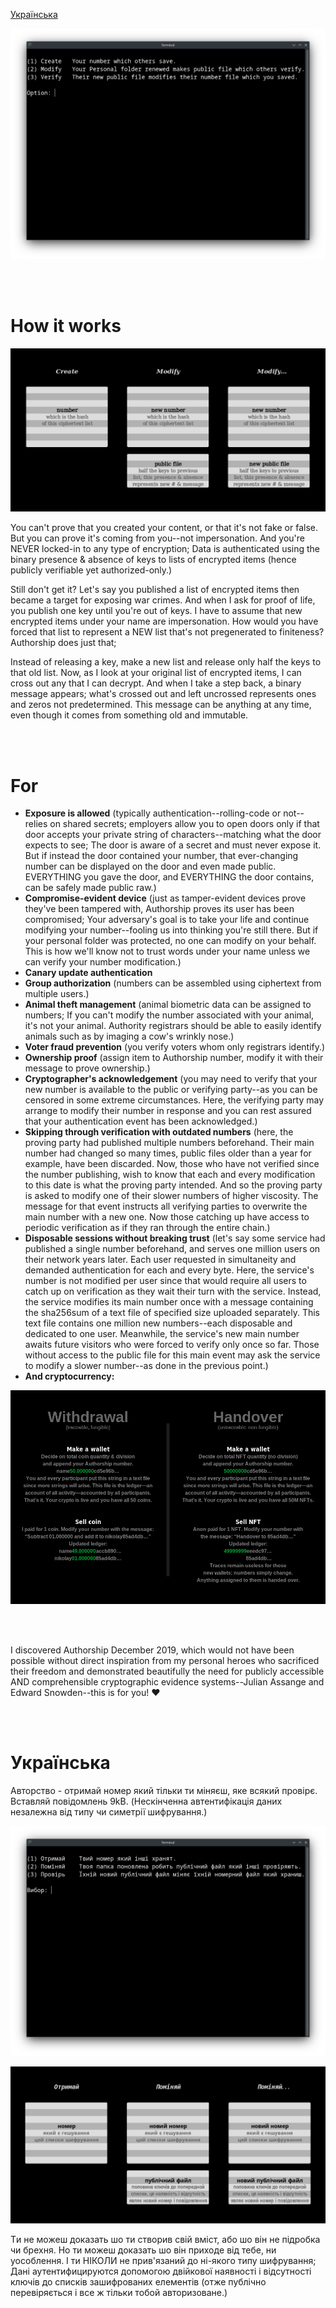 [Українська](https://github.com/compromise-evident/Authorship?tab=readme-ov-file#%D1%83%D0%BA%D1%80%D0%B0%D1%97%D0%BD%D1%81%D1%8C%D0%BA%D0%B0)

<p align="center">
  <img src="https://raw.githubusercontent.com/compromise-evident/Authorship/main/Other/Terminal_b6e7d0b94e8652503f1473d66d8d3e5c.png">
</p>

<br>
<br>

# How it works

<p align="center">
  <img src="https://raw.githubusercontent.com/compromise-evident/Authorship/main/Other/Main_documentation_0a878afe498b75626e44128422076c2c.png">
</p>

You can't prove that you created your content, or that
it's not fake or false. But you can prove it's coming
from you--not impersonation. And you're NEVER locked-in
to any type of encryption;
Data is authenticated using the binary
presence & absence of keys to lists of encrypted
items (hence publicly verifiable yet authorized-only.)

Still don't get it?
Let's say you published a list of encrypted items
then became a target for exposing war crimes.
And when I ask for proof of life, you publish
one key until you're out of keys.
I have to assume that new encrypted
items under your name are impersonation.
How would you have forced that list to represent
a NEW list that's not pregenerated to finiteness?
Authorship does just that;

Instead of releasing a key,
make a new list and release only half the keys to that old list.
Now, as I look at your original list of encrypted items,
I can cross out any that I can decrypt.
And when I take a step back,
a binary message appears; what's crossed out and left uncrossed
represents ones and zeros not predetermined.
This message can be anything at any time,
even though it comes from something old and immutable.

<br>
<br>

# For

*   **Exposure is allowed**
    (typically authentication--rolling-code or not--relies
    on shared secrets; employers allow you to
    open doors only if that door accepts your
    private string of characters--matching what the
    door expects to see; The door is aware of a secret
    and must never expose it. But if instead the door
    contained your number, that ever-changing number
    can be displayed on the door and even made public.
    EVERYTHING you gave the door, and EVERYTHING the
    door contains, can be safely made public raw.)
*   **Compromise-evident device**
    (just as tamper-evident devices prove they've
    been tampered with, Authorship proves its user
    has been compromised; Your adversary's goal is
    to take your life and continue modifying
    your number--fooling us into thinking you're
    still there. But if your personal folder
    was protected, no one can modify on your behalf.
    This is how we'll know not to
    trust words under your name
    unless we can verify your
    number modification.)
*   **Canary update authentication**
*   **Group authorization**
    (numbers can be assembled using ciphertext from multiple users.)
*   **Animal theft management**
    (animal biometric data can be assigned to numbers; If you can't modify the
    number associated with your animal, it's not your animal. Authority registrars should be able to
    easily identify animals such as by imaging a cow's wrinkly nose.)
*   **Voter fraud prevention**
    (you verify voters whom only registrars identify.)
*   **Ownership proof**
    (assign item to Authorship number, modify it with their message to prove ownership.)
*   **Cryptographer's acknowledgement**
    (you may need to verify that your new number
    is available to the public or verifying party--as you can be censored in some
    extreme circumstances. Here, the verifying party may arrange to modify their
    number in response and you can rest assured that your authentication
    event has been acknowledged.)
*   **Skipping through verification with outdated numbers**
    (here, the proving
    party had published multiple numbers beforehand. Their main number had changed
    so many times, public files older than a year for example, have been discarded.
    Now, those who have not verified since the number publishing, wish to know that
    each and every modification to this date is what the proving party intended.
    And so the proving party is asked to modify one of their slower numbers of
    higher viscosity. The message for that event instructs all verifying parties
    to overwrite the main number with a new one. Now those catching up have access
    to periodic verification as if they ran through the entire chain.)
*   **Disposable sessions without breaking trust**
    (let's say some service had
    published a single number beforehand, and serves one million users on their
    network years later. Each user requested in simultaneity and demanded
    authentication for each and every byte. Here, the service's number is not
    modified per user since that would require all users to catch up on verification
    as they wait their turn with the service. Instead, the service modifies its main
    number once with a message containing the sha256sum of a text file of specified
    size uploaded separately. This text file contains one million new
    numbers--each disposable and dedicated to one user. Meanwhile, the service's
    new main number awaits future visitors who were forced to verify only once so far.
    Those without access to the public file for this main event may ask the service
    to modify a slower number--as done in the previous point.)
*   **And cryptocurrency:**

<p align="center">
  <img src="https://raw.githubusercontent.com/compromise-evident/Authorship/main/Other/Cryptocurrency_81045ad8faed316fba71a14666de0565.png">
</p>

<br>
<br>

I discovered Authorship December 2019, which would not have been possible without
direct inspiration from my personal heroes who sacrificed their freedom and
demonstrated beautifully the need for publicly accessible AND comprehensible cryptographic
evidence systems--Julian Assange and Edward Snowden--this is for you! :heart:

<br>
<br>

# Українська

Авторство - отримай номер який тільки ти міняєш, яке всякий провірє.
Вставляй повідомлень 9kB.
(Нескінченна автентифікація даних незалежнa від типу чи симетрії шифрування.)

<p align="center">
  <img src="https://raw.githubusercontent.com/compromise-evident/Authorship/main/Other/Terminal_Ukrainian_254f5a6cb571c2d5f9bf88807b82c96e.png">
</p>

<p align="center">
  <img src="https://raw.githubusercontent.com/compromise-evident/Authorship/main/Other/Main_Ukrainian_b89cb562bcf89abc742ccc0ef8f0ccda.png">
</p>

Tи не можеш доказать шо ти створив свій вміст,
або шо він не підробкa чи брехня.
Ho ти можеш доказать шо він приходe від тебе, ни уособлення.
І ти НІКОЛИ не прив'язаний до ні-якого типу шифрування;
Дані аутентифицируются допомогою двійкової наявності і відсутності
ключів до списків зашифрованих елементів
(отже публічно перевіряється і все ж тільки тoбoй авторизованe.)
